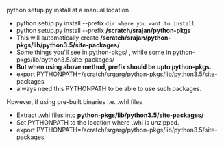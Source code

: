 python setup.py install at a manual location
* python setup.py install --prefix `dir where you want to install`
* python setup.py install --prefix **/scratch/srajan/python-pkgs**
* This will automatically create **/scratch/srajan/python-pkgs/lib/python3.5/site-packages/**
* Some things you'll see in python-pkgs/ , while some in python-pkgs/lib/python3.5/site-packages/
* **But when using above method, prefix should be upto python-pkgs.**
* export PYTHONPATH=/scratch/srgarg/python-pkgs/lib/python3.5/site-packages
* always need this PYTHONPATH to be able to use such packages. 

However, if using pre-built binaries i.e. .whl files
* Extract .whl files into **python-pkgs/lib/python3.5/site-packages/**
* Set PYTHONPATH to the location where .whl is unzipped.
* export PYTHONPATH=/scratch/srgarg/python-pkgs/lib/python3.5/site-packages

